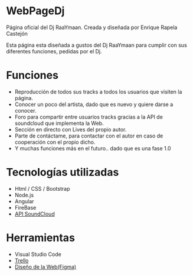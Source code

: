 # WebPageDj
Página oficial del Dj RaaYmaan. Creada y diseñada por Enrique Rapela Castejón

Esta página esta diseñada a gustos del Dj RaaYmaan para cumplir con sus diferentes funciones, pedidas por el Dj.

# Funciones
- Reproducción de todos sus tracks a todos los usuarios que visiten la página.
- Conocer un poco del artista, dado que es nuevo y quiere darse a conocer.
- Foro para compartir entre usuarios tracks gracias a la API de soundcloud que implementa la Web.
- Sección en directo con Lives del propio autor.
- Parte de contáctame, para contactar con el autor en caso de cooperación con el propio dicho.
- Y muchas funciones más en el futuro.. dado que es una fase 1.0

# Tecnologías utilizadas
- Html / CSS / Bootstrap
- Node.js
- Angular
- FireBase
- [API SoundCloud](https://developers.soundcloud.com/docs/api/guide)

# Herramientas
- Visual Studio Code
- [Trello](https://trello.com/b/eGa0Aoej/djraayman)
- [Diseño de la Web(Figma)](https://www.figma.com/file/8aV18DSZ0B3TuZF31uujmR/RaaYmaan?node-id=0%3A1)
